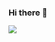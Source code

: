 ### Hi there 👋

<img src="[![GitHub Streak]([https://streak-stats.demolab.com?user=KKardd&theme=highcontrast&border_radius=5)](https://git.io/streak-stats](https://streak-stats.demolab.com?user=KKardd&theme=highcontrast&border_radius=5)](https://git.io/streak-stats))">

<!--
**KKardd/KKardd** is a ✨ _special_ ✨ repository because its `README.md` (this file) appears on your GitHub profile.

Here are some ideas to get you started:

- 🔭 I’m currently working on ...
- 🌱 I’m currently learning ...
- 👯 I’m looking to collaborate on ...
- 🤔 I’m looking for help with ...
- 💬 Ask me about ...
- 📫 How to reach me: ...
- 😄 Pronouns: ...
- ⚡ Fun fact: ...
-->
